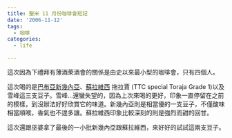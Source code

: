 ```yaml
---
title: 聖米 11 月份咖啡會短記
date: '2006-11-12'
tags:
  - 咖啡
categories:
  - life

---
```

這次因為下禮拜有薄酒萊酒會的關係是由史以來最小型的咖啡會，只有四個人。  
  
這次喝的是[巴布亞新幾內亞](http://maps.google.com/maps?f=q&hl=en&q=Papua+New+Guinea&ie=UTF8&om=1&z=5&ll=-8.624472,145.371094&spn=30.070683,55.546875&t=h)、[蘇拉維西](http://maps.google.com/maps?q=-2.133333,120.283333&ie=UTF8&z=10&ll=-2.133333,120.283333&spn=0.922202,1.73584&t=k&om=1) 拖拉賈 (TTC special Toraja Grade 1)以及雪峰這三支豆子。雪峰…還蠻失望的，因為上次來喝的更好，印象一直停留在之前的模樣，到沒辦法好好欣賞它的味道。新幾內亞則是相當優的一支豆子，不僅酸味相當順喉，香氣也不遑多讓。蘇拉維西印象比較深刻的則是強烈而甜的回甘。  
  
這次還跟巫婆拿了最後的一小批新幾內亞跟蘇拉維西，來好好的試試這兩支豆子。